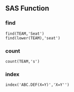 ## SAS Function

### find
```
find(TEAM,'Seat')
find(lower(TEAM),'seat')
```

### count
```
count(TEAM,'s')  
```

### index
```
index('ABC.DEF(X=Y)','X=Y'')
```


